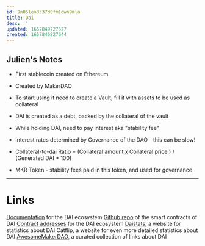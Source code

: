 ```yaml
---
id: 9n05leo3337d0fm1dwn9mla
title: Dai
desc: ''
updated: 1657849727527
created: 1657846827644
---
```


## Julien's Notes
- First stablecoin created on Ethereum
- Created by MakerDAO
- To start using it need to create a Vault, fill it with assets to be used as collateral
- DAI is created as a debt, backed by the collateral of the vault
- While holding DAI, need to pay interest aka "stability fee"
- Interest rates determined by Governance of the DAO - this can be slow!

- Collateral-to-dai Ratio = (Collateral amount x Collateral price ) $/$ (Generated DAI * 100) 
- MKR Token - stability fees paid in this token, and used for governance

---
# Links
[Documentation](https://docs.makerdao.com/) for the DAI ecosystem
[Github repo](https://github.com/makerdao/dss) of the smart contracts of DAI
[Contract addresses](https://chainlog.makerdao.com/) for the DAI ecosystem
[Daistats](https://daistats.com/), a website for statistics about DAI
Catflip, a website for even more detailed statistics about DAI
[AwesomeMakerDAO](https://github.com/makerdao/awesome-makerdao), a curated collection of links about DAI

